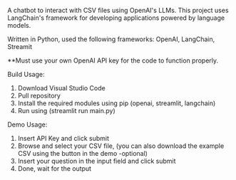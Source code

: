 A chatbot to interact with CSV files using OpenAI's LLMs. This project uses LangChain's framework for developing applications powered by language models.

Written in Python, used the following frameworks: OpenAI, LangChain, Streamit

**Must use your own OpenAI API key for the code to function properly.

Build Usage:
1. Download Visual Studio Code
2. Pull repository
3. Install the required modules using pip (openai, streamlit, langchain)
4. Run using (streamlit run main.py)


Demo Usage:
1. Insert API Key and click submit
2. Browse and select your CSV file, (you can also download the example CSV using the button in the demo -optional)
3. Insert your question in the input field and click submit
4. Done, wait for the output

